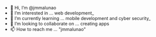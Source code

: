 - 👋 Hi, I’m @jmmalunao
- 👀 I’m interested in ... web development_
- 🌱 I’m currently learning ... mobile development and cyber security_
- 💞️ I’m looking to collaborate on ... creating apps
- 📫 How to reach me ... "jmmalunao"

<!---
jmmalunao/jmmalunao is a ✨ special ✨ repository because its `README.md` (this file) appears on your GitHub profile.
You can click the Preview link to take a look at your changes.
--->
